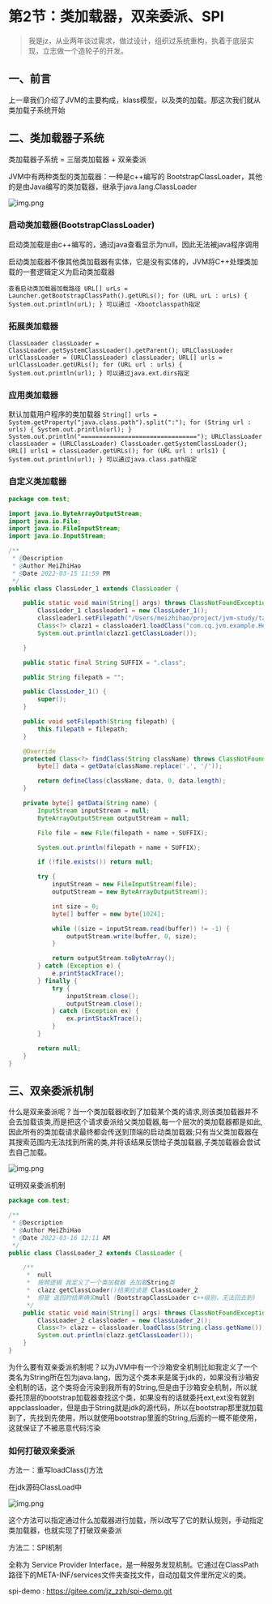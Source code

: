 # 第2节：类加载器，双亲委派、SPI

> 我是jz，从业两年谈过需求，做过设计，组织过系统重构，执着于底层实现，立志做一个造轮子的开发。

## 一、前言

上一章我们介绍了JVM的主要构成，klass模型，以及类的加载。那这次我们就从类加载子系统开始

## 二、类加载器子系统

类加载器子系统 = 三层类加载器 + 双亲委派

JVM中有两种类型的类加载器：一种是c++编写的 BootstrapClassLoader，其他的是由Java编写的类加载器，继承于java.lang.ClassLoader

![img.png](../../assets/img/JVM/Chapter_2/类加载器.png)

### 启动类加载器(BootstrapClassLoader)

启动类加载是由c++编写的，通过java查看显示为null，因此无法被java程序调用

启动类加载器不像其他类加载器有实体，它是没有实体的，JVM将C++处理类加载的一套逻辑定义为启动类加载器

``
查看启动类加载器加载路径 URL[] urLs = Launcher.getBootstrapClassPath().getURLs(); for (URL urL : urLs) { System.out.println(urL); } 可以通过 -Xbootclasspath指定
``

### 拓展类加载器

``
ClassLoader classLoader = ClassLoader.getSystemClassLoader().getParent(); URLClassLoader urlClassLoader = (URLClassLoader) classLoader; URL[] urls = urlClassLoader.getURLs(); for (URL url : urls) { System.out.println(url); } 可以通过java.ext.dirs指定
``

### 应用类加载器

默认加载用户程序的类加载器
``
String[] urls = System.getProperty("java.class.path").split(":"); for (String url : urls) { System.out.println(url); } System.out.println("================================"); URLClassLoader classLoader = (URLClassLoader) ClassLoader.getSystemClassLoader(); URL[] urls1 = classLoader.getURLs(); for (URL url : urls1) { System.out.println(url); } 可以通过java.class.path指定
``

### 自定义类加载器

```java
package com.test;

import java.io.ByteArrayOutputStream;
import java.io.File;
import java.io.FileInputStream;
import java.io.InputStream;

/**
 * @Description
 * @Author MeiZhiHao
 * @Date 2022-03-15 11:59 PM
 */
public class ClassLoder_1 extends ClassLoader {

    public static void main(String[] args) throws ClassNotFoundException {
        ClassLoder_1 classloader1 = new ClassLoder_1();
        classloader1.setFilepath("/Users/meizhihao/project/jvm-study/target/classes/");
        Class<?> clazz1 = classloader1.loadClass("com.cq.jvm.example.HelloWorld");
        System.out.println(clazz1.getClassLoader());

    }

    public static final String SUFFIX = ".class";

    public String filepath = "";

    public ClassLoder_1() {
        super();
    }

    public void setFilepath(String filepath) {
        this.filepath = filepath;
    }

    @Override
    protected Class<?> findClass(String className) throws ClassNotFoundException {
        byte[] data = getData(className.replace('.', '/'));

        return defineClass(className, data, 0, data.length);
    }

    private byte[] getData(String name) {
        InputStream inputStream = null;
        ByteArrayOutputStream outputStream = null;

        File file = new File(filepath + name + SUFFIX);

        System.out.println(filepath + name + SUFFIX);

        if (!file.exists()) return null;

        try {
            inputStream = new FileInputStream(file);
            outputStream = new ByteArrayOutputStream();

            int size = 0;
            byte[] buffer = new byte[1024];

            while ((size = inputStream.read(buffer)) != -1) {
                outputStream.write(buffer, 0, size);
            }

            return outputStream.toByteArray();
        } catch (Exception e) {
            e.printStackTrace();
        } finally {
            try {
                inputStream.close();
                outputStream.close();
            } catch (Exception ex) {
                ex.printStackTrace();
            }
        }

        return null;
    }
}
```

## 三、双亲委派机制

什么是双亲委派呢？当一个类加载器收到了加载某个类的请求,则该类加载器并不会去加载该类,而是把这个请求委派给父类加载器,每一个层次的类加载器都是如此,因此所有的类加载请求最终都会传送到顶端的启动类加载器;只有当父类加载器在其搜索范围内无法找到所需的类,并将该结果反馈给子类加载器,子类加载器会尝试去自己加载。

![img.png](../../assets/img/JVM/Chapter_2/双亲委派机制.png)

证明双亲委派机制

```java
package com.test;

/**
 * @Description
 * @Author MeiZhiHao
 * @Date 2022-03-16 12:11 AM
 */
public class ClassLoader_2 extends ClassLoader {

    /**
     *  null   
     *  按照逻辑 我定义了一个类加载器 去加载String类
     *  clazz.getClassLoader()结果应该是 ClassLoader_2 
     *  但是 返回的结果确实null (BootstrapClassLoader c++级别，无法回去到)
     */
    public static void main(String[] args) throws ClassNotFoundException {
        ClassLoader_2 classloader = new ClassLoader_2();
        Class<?> clazz = classloader.loadClass(String.class.getName());
        System.out.println(clazz.getClassLoader());
    }
}

```

为什么要有双亲委派机制呢？以为JVM中有一个沙箱安全机制比如我定义了一个类名为String所在包为java.lang，因为这个类本来是属于jdk的，如果没有沙箱安全机制的话，这个类将会污染到我所有的String,但是由于沙箱安全机制，所以就委托顶层的bootstrap加载器查找这个类，如果没有的话就委托ext,ext没有就到appclassloader，但是由于String就是jdk的源代码，所以在bootstrap那里就加载到了，先找到先使用，所以就使用bootstrap里面的String,后面的一概不能使用，这就保证了不被恶意代码污染

### 如何打破双亲委派

方法一：重写loadClass()方法

在jdk源码ClassLoad中

![img.png](../../assets/img/JVM/Chapter_2/双亲委派核心代码.png)

这个方法可以指定通过什么加载器进行加载，所以改写了它的默认规则，手动指定类加载器，也就实现了打破双亲委派

方法二：SPI机制

全称为 Service Provider Interface，是一种服务发现机制。它通过在ClassPath路径下的META-INF/services文件夹查找文件，自动加载文件里所定义的类。

spi-demo : https://gitee.com/jz_zzh/spi-demo.git



